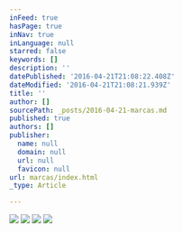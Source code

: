 ```yaml
---
inFeed: true
hasPage: true
inNav: true
inLanguage: null
starred: false
keywords: []
description: ''
datePublished: '2016-04-21T21:08:22.408Z'
dateModified: '2016-04-21T21:08:21.939Z'
title: ''
author: []
sourcePath: _posts/2016-04-21-marcas.md
published: true
authors: []
publisher:
  name: null
  domain: null
  url: null
  favicon: null
url: marcas/index.html
_type: Article

---
```

![](https://the-grid-user-content.s3-us-west-2.amazonaws.com/c4e2671d-c1a6-4bbb-ac33-6bc1afad84a2.jpg)
![](https://the-grid-user-content.s3-us-west-2.amazonaws.com/45f15eb3-1da4-4e47-b558-4a97fc2bcefa.jpg)
![](https://the-grid-user-content.s3-us-west-2.amazonaws.com/0fc503d6-5e2f-44de-a993-c558b0b7b4f9.jpg)
![](https://the-grid-user-content.s3-us-west-2.amazonaws.com/a7f5e557-a58e-47b8-b579-01b254a2a3ef.png)